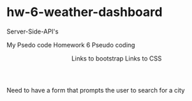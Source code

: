# hw-6-weather-dashboard
Server-Side-API's


My Psedo code
Homework 6 Pseudo coding

<header>
Links to bootstrap
Links to CSS
</header>

<body>
  Need to have a form that prompts the user to search for a city
	    
	<!-- GIVEN a weather dashboard with form inputs
	        
	    WHEN I search for a city 
		Area to input text and hit enter - need to prevent default of submitting page so it stays on the same page
		Make sure to have a header (can take up to sm-12 for column)
		HTML Content can all be placed within 2 columns
		
	    THEN I am presented with current and future conditions for that city and that city is added to the search history
		Needs to make a call to that API and pull the conditions of that location - check the docs to see what we need to add to our URL to GET the necessary info
		
		
	    WHEN I view current weather conditions for that city
	Need a button
	When the user hits enter or clicks the search button

	    THEN I am presented with the 
	This will be in it's own div
	These are my variables:
		
		city name, 
		the date, 
		an icon representation of weather conditions, 
		the temperature, 
		the humidity, 
		the wind speed, 
		and the UV index
	
	
	    WHEN I view the UV index
		This will be a value
		
	
	    THEN I am presented with a color that indicates whether the conditions are favorable, moderate, or severe <-- These are additional variables
	
		Need to set a range of values to trigger when a certain condition is met
		
		Favorable = < Minimum Threshold 
		Moderate =  >= Minimum Threshold && < Maximum Threshold 
		Severe = >= Maximum Threshold
		
	
	    WHEN I view future weather conditions for that city
		New <Div>
		Need to set card areas in my HTML for this content
	
	    THEN I am presented with a 5-day forecast that displays the date, an icon representation of weather conditions, the temperature, and the humidity
		Need to add style to these cards using CSS
		Take in and place info into fields for:  Dates for the next 5 days, icons showing weather, Temperature, and Humidity
		
	
	    
		WHEN I click on a city in the search history
	
		Items that have been searched need to be added to local storage, aka browser storage in left column - (do columns as following:  left column sm-3, right colum sm09)
		Not only do they need to be added - they also need to be stored and then turned into buttons…this will require a function I am sure
	
	
	    THEN I am again presented with current and future conditions for that city
		A function needs to be run so it will populate to the screen - having a current variable assigned may be useful
			- Will need to circle back and explore this concept further
	
	    WHEN I open the weather dashboard
		The latest search needs to append to the screen
		If user does another search, this data needs to be cleared and only the name of the city should be sent to local storage
		Maybe this data just hides - will need to look into this further
	
	    THEN I am presented with the last searched city forecast -->
		It will be appended to current as mentioned above
	<script>
	</script>
<body>
